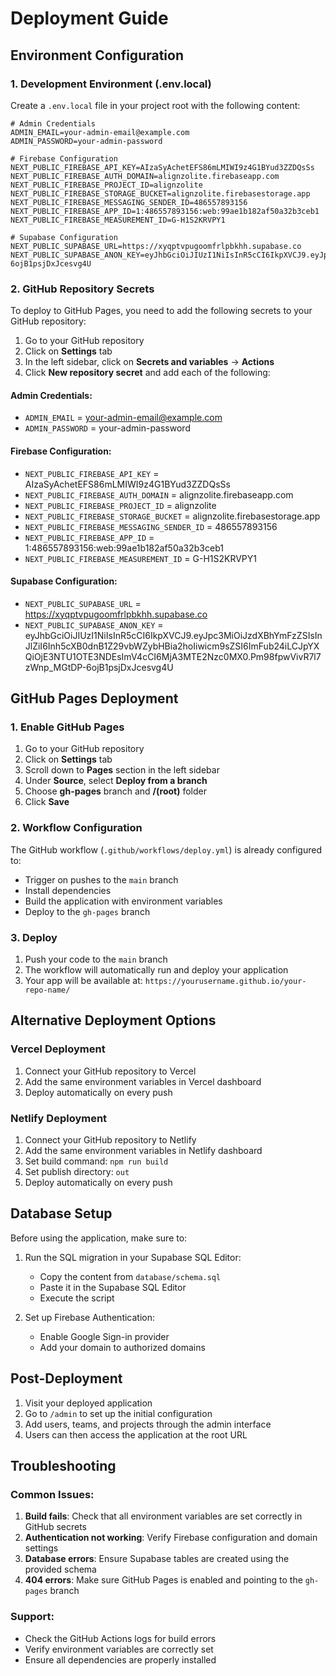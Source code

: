 # Deployment Guide

## Environment Configuration

### 1. Development Environment (.env.local)

Create a `.env.local` file in your project root with the following content:

```env
# Admin Credentials
ADMIN_EMAIL=your-admin-email@example.com
ADMIN_PASSWORD=your-admin-password

# Firebase Configuration
NEXT_PUBLIC_FIREBASE_API_KEY=AIzaSyAchetEFS86mLMIWI9z4G1BYud3ZZDQsSs
NEXT_PUBLIC_FIREBASE_AUTH_DOMAIN=alignzolite.firebaseapp.com
NEXT_PUBLIC_FIREBASE_PROJECT_ID=alignzolite
NEXT_PUBLIC_FIREBASE_STORAGE_BUCKET=alignzolite.firebasestorage.app
NEXT_PUBLIC_FIREBASE_MESSAGING_SENDER_ID=486557893156
NEXT_PUBLIC_FIREBASE_APP_ID=1:486557893156:web:99ae1b182af50a32b3ceb1
NEXT_PUBLIC_FIREBASE_MEASUREMENT_ID=G-H1S2KRVPY1

# Supabase Configuration
NEXT_PUBLIC_SUPABASE_URL=https://xyqptvpugoomfrlpbkhh.supabase.co
NEXT_PUBLIC_SUPABASE_ANON_KEY=eyJhbGciOiJIUzI1NiIsInR5cCI6IkpXVCJ9.eyJpc3MiOiJzdXBhYmFzZSIsInJlZiI6Inh5cXB0dnB1Z29vbWZybHBia2hoIiwicm9sZSI6ImFub24iLCJpYXQiOjE3NTU1OTE3NDEsImV4cCI6MjA3MTE2Nzc0MX0.Pm98fpwVivR7l7zWnp_MGtDP-6ojB1psjDxJcesvg4U
```

### 2. GitHub Repository Secrets

To deploy to GitHub Pages, you need to add the following secrets to your GitHub repository:

1. Go to your GitHub repository
2. Click on **Settings** tab
3. In the left sidebar, click on **Secrets and variables** → **Actions**
4. Click **New repository secret** and add each of the following:

#### Admin Credentials:
- `ADMIN_EMAIL` = your-admin-email@example.com
- `ADMIN_PASSWORD` = your-admin-password

#### Firebase Configuration:
- `NEXT_PUBLIC_FIREBASE_API_KEY` = AIzaSyAchetEFS86mLMIWI9z4G1BYud3ZZDQsSs
- `NEXT_PUBLIC_FIREBASE_AUTH_DOMAIN` = alignzolite.firebaseapp.com
- `NEXT_PUBLIC_FIREBASE_PROJECT_ID` = alignzolite
- `NEXT_PUBLIC_FIREBASE_STORAGE_BUCKET` = alignzolite.firebasestorage.app
- `NEXT_PUBLIC_FIREBASE_MESSAGING_SENDER_ID` = 486557893156
- `NEXT_PUBLIC_FIREBASE_APP_ID` = 1:486557893156:web:99ae1b182af50a32b3ceb1
- `NEXT_PUBLIC_FIREBASE_MEASUREMENT_ID` = G-H1S2KRVPY1

#### Supabase Configuration:
- `NEXT_PUBLIC_SUPABASE_URL` = https://xyqptvpugoomfrlpbkhh.supabase.co
- `NEXT_PUBLIC_SUPABASE_ANON_KEY` = eyJhbGciOiJIUzI1NiIsInR5cCI6IkpXVCJ9.eyJpc3MiOiJzdXBhYmFzZSIsInJlZiI6Inh5cXB0dnB1Z29vbWZybHBia2hoIiwicm9sZSI6ImFub24iLCJpYXQiOjE3NTU1OTE3NDEsImV4cCI6MjA3MTE2Nzc0MX0.Pm98fpwVivR7l7zWnp_MGtDP-6ojB1psjDxJcesvg4U

## GitHub Pages Deployment

### 1. Enable GitHub Pages

1. Go to your GitHub repository
2. Click on **Settings** tab
3. Scroll down to **Pages** section in the left sidebar
4. Under **Source**, select **Deploy from a branch**
5. Choose **gh-pages** branch and **/(root)** folder
6. Click **Save**

### 2. Workflow Configuration

The GitHub workflow (`.github/workflows/deploy.yml`) is already configured to:

- Trigger on pushes to the `main` branch
- Install dependencies
- Build the application with environment variables
- Deploy to the `gh-pages` branch

### 3. Deploy

1. Push your code to the `main` branch
2. The workflow will automatically run and deploy your application
3. Your app will be available at: `https://yourusername.github.io/your-repo-name/`

## Alternative Deployment Options

### Vercel Deployment

1. Connect your GitHub repository to Vercel
2. Add the same environment variables in Vercel dashboard
3. Deploy automatically on every push

### Netlify Deployment

1. Connect your GitHub repository to Netlify
2. Add the same environment variables in Netlify dashboard
3. Set build command: `npm run build`
4. Set publish directory: `out`
5. Deploy automatically on every push

## Database Setup

Before using the application, make sure to:

1. Run the SQL migration in your Supabase SQL Editor:
   - Copy the content from `database/schema.sql`
   - Paste it in the Supabase SQL Editor
   - Execute the script

2. Set up Firebase Authentication:
   - Enable Google Sign-in provider
   - Add your domain to authorized domains

## Post-Deployment

1. Visit your deployed application
2. Go to `/admin` to set up the initial configuration
3. Add users, teams, and projects through the admin interface
4. Users can then access the application at the root URL

## Troubleshooting

### Common Issues:

1. **Build fails**: Check that all environment variables are set correctly in GitHub secrets
2. **Authentication not working**: Verify Firebase configuration and domain settings
3. **Database errors**: Ensure Supabase tables are created using the provided schema
4. **404 errors**: Make sure GitHub Pages is enabled and pointing to the `gh-pages` branch

### Support:

- Check the GitHub Actions logs for build errors
- Verify environment variables are correctly set
- Ensure all dependencies are properly installed
